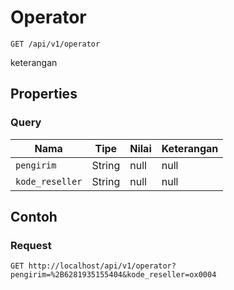 # Operator
```http
GET /api/v1/operator
```
keterangan
## Properties
### Query
Nama | Tipe | Nilai | Keterangan
--- | --- | --- | ---
<code>pengirim</code> | String | null | null
<code>kode_reseller</code> | String | null | null
## Contoh
### Request
```http
GET http://localhost/api/v1/operator?pengirim=%2B6281935155404&kode_reseller=ox0004
```
